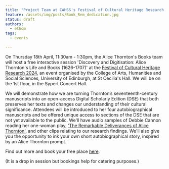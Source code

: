 ```yaml
---
title: "Project Team at CAHSS's Festival of Cultural Heritage Research 2024"
feature: /assets/img/posts/Book_Rem_dedication.jpg
status: draft
authors:
  - ethom
tags:
  - events

---
```

On Thursday 18th April, 11:30am - 1:30pm, the Alice Thornton's Books team will host a free interactive session 'Discovery and Digitisation: Alice Thornton's Life and Books (1626-1707)' at the [Festival of Cultural Heritage Research 2024](https://blogs.ed.ac.uk/heritagefestival24/programme-of-events-and-activities/), an event organised by the College of Arts, Humanities and Social Sciences, University of Edinburgh, at St Cecilia's Hall. We will be on the 1st floor, in the Sypert Concert Hall.

We will demonstrate how we are turning Thornton’s seventeenth-century manuscripts into an open-access Digital Scholarly Edition (DSE) that both preserves her texts and changes our understanding of their cultural significance. Attendees will be introduced to her four autobiographical manuscripts and be offered unique access to sections of the DSE that are not yet available to the public. We'll have audio samples of Debbie Cannon reading her one-woman play, ['The Remarkable Deliverances of Alice Thornton'](https://debbiecannon.org/the-remarkable-deliverances-of-alice-thornton/), and other clips relating to our research findings. We'll also give you the opportunity to ink your own short autobiographical story, inspired by an Alice Thornton prompt.  

Find out more and book your free place [here](https://www.eventbrite.co.uk/e/discovery-and-digitisation-alice-thorntons-life-and-books-1626-1707-tickets-880068016127?aff=oddtdtcreator). 

(It is a drop in session but bookings help for catering purposes.) 



